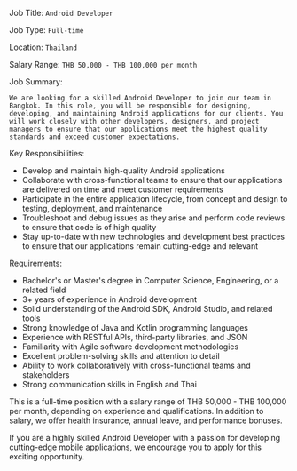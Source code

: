 Job Title: `Android Developer`

Job Type: `Full-time`

Location: `Thailand`

Salary Range: `THB 50,000 - THB 100,000 per month`

Job Summary:

`We are looking for a skilled Android Developer to join our team in Bangkok. In this role, you will be responsible for designing, developing, and maintaining Android applications for our clients. You will work closely with other developers, designers, and project managers to ensure that our applications meet the highest quality standards and exceed customer expectations.`

Key Responsibilities:

* Develop and maintain high-quality Android applications
* Collaborate with cross-functional teams to ensure that our applications are delivered on time and meet customer requirements
* Participate in the entire application lifecycle, from concept and design to testing, deployment, and maintenance
* Troubleshoot and debug issues as they arise and perform code reviews to ensure that code is of high quality
* Stay up-to-date with new technologies and development best practices to ensure that our applications remain cutting-edge and relevant

Requirements:

* Bachelor's or Master's degree in Computer Science, Engineering, or a related field
* 3+ years of experience in Android development
* Solid understanding of the Android SDK, Android Studio, and related tools
* Strong knowledge of Java and Kotlin programming languages
* Experience with RESTful APIs, third-party libraries, and JSON
* Familiarity with Agile software development methodologies
* Excellent problem-solving skills and attention to detail
* Ability to work collaboratively with cross-functional teams and stakeholders
* Strong communication skills in English and Thai

This is a full-time position with a salary range of THB 50,000 - THB 100,000 per month, depending on experience and qualifications. In addition to salary, we offer health insurance, annual leave, and performance bonuses.

If you are a highly skilled Android Developer with a passion for developing cutting-edge mobile applications, we encourage you to apply for this exciting opportunity.
